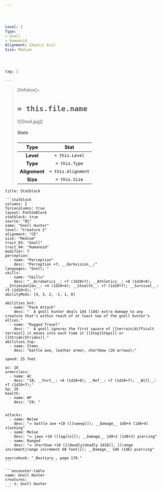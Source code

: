 ```yaml
---




Level: 2
Type:
- Gnoll
- Humanoid
Alignment: Chaotic Evil
Size: Medium




tag: 👹

---
```


> [!infobox]+
> #  `= this.file.name`
> ![[Gnoll.jpg]]
> ##### Stats
> Type | Stat |
> :---:|:---:|
> **Level** | `= this.Level` |
> **Type** | `= this.Type` |
> **Alignment** | `= this.Alignment` |
> **Size** | `= this.Size` |



````ad-info
title: Statblock

```statblock
columns: 2
forcecolumns: true
layout: Path2eBlock
statblock: true
source: "B1"
name: "Gnoll Hunter"
level: "Creature 2"
alignment: "CE"
size: "Medium"
trait_03: "Gnoll"
trait_04: "Humanoid"
modifier: 7
perception:
  - name: "Perception"
    desc: "Perception +7; __darkvision__;"
languages: "Gnoll; "
skills:
  - name: "Skills"
    desc: "__Acrobatics__: +7 (1d20+7); __Athletics__: +8 (1d20+8); __Intimidation__: +4 (1d20+4); __Stealth__: +7 (1d20+7); __Survival__: +5 (1d20+5); "
abilityMods: [4, 3, 2, -1, 1, 0]

abilities_bot:
  - name: "Pack Attack"
    desc: "  A gnoll hunter deals 1d4 (1d4) extra damage to any creature that's within reach of at least two of the gnoll hunter's allies."
  - name: "Rugged Travel"
    desc: "  A gnoll ignores the first square of [[terrain|difficult terrain]] it moves into each time it [[Step|Steps]] or [[Stride|Strides]]."
abilities_top:
  - name: Items
    desc: "battle axe, leather armor, shortbow (20 arrows);"

speed: 25 feet

ac: 18
armorclass:
  - name: AC
    desc: "18; __Fort__: +8 (1d20+8); __Ref__: +7 (1d20+7); __Will__: +7 (1d20+7);"
hp: 29
health:
  - name: HP
    desc: "29; "


attacks:
  - name: Melee
    desc: "⬻ battle axe +10 ([[sweep]]); __Damage__ 1d8+4 (1d8+4) slashing"
  - name: Melee
    desc: "⬻ jaws +10 ([[agile]]); __Damage__ 1d8+2 (1d8+2) piercing"
  - name: Ranged
    desc: "⬻ shortbow +10 ([[deadly|deadly 1d10]], [[range increment|range increment 60 feet]]); __Damage__ 1d6 (1d6) piercing"

sourcebook: "_Bestiary_, page 178."
```

```encounter-table
name: Gnoll Hunter
creatures:
  - 1: Gnoll Hunter
```

````


